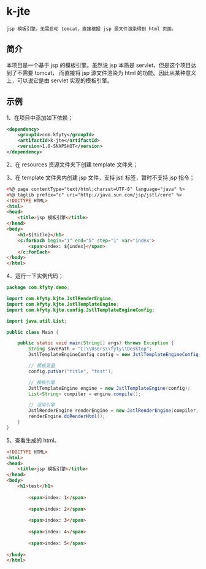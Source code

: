 # k-jte
    jsp 模板引擎。无需启动 tomcat，直接根据 jsp 源文件渲染得到 html 页面。

## 简介
本项目是一个基于 jsp 的模板引擎。虽然说 jsp 本质是 servlet，但是这个项目达到了不需要 tomcat，
而直接将 jsp 源文件渲染为 html 的功能。因此从某种意义上，可以说它是由 servlet 实现的模板引擎。

## 示例

1、在项目中添加如下依赖；
```xml
<dependency>
    <groupId>com.kfyty</groupId>
    <artifactId>k-jte</artifactId>
    <version>1.0-SNAPSHOT</version>
</dependency>
```

2、在 resources 资源文件夹下创建 template 文件夹；

3、在 template 文件夹内创建 jsp 文件，支持 jstl 标签，暂时不支持 jsp 指令；
```html
<%@ page contentType="text/html;charset=UTF-8" language="java" %>
<%@ taglib prefix="c" uri="http://java.sun.com/jsp/jstl/core" %>
<!DOCTYPE HTML>
<html>
<head>
    <title>jsp 模板引擎</title>
</head>
<body>
    <h1>${title}</h1>
    <c:forEach begin="1" end="5" step="1" var="index">
        <span>index: ${index}</span>
    </c:forEach>
</body>
</html>
```

4、运行一下实例代码；
```java
package com.kfyty.demo;

import com.kfyty.kjte.JstlRenderEngine;
import com.kfyty.kjte.JstlTemplateEngine;
import com.kfyty.kjte.config.JstlTemplateEngineConfig;

import java.util.List;

public class Main {

    public static void main(String[] args) throws Exception {
        String savePath = "C:\\Users\\fyty\\Desktop";
        JstlTemplateEngineConfig config = new JstlTemplateEngineConfig(savePath, "/template");

        // 模板变量
        config.putVar("title", "test");

        // 模板引擎
        JstlTemplateEngine engine = new JstlTemplateEngine(config);
        List<String> compiler = engine.compile();

        // 渲染引擎
        JstlRenderEngine renderEngine = new JstlRenderEngine(compiler, config);
        renderEngine.doRenderHtml();
    }
}
```

5、查看生成的 html。
```html
<!DOCTYPE HTML>
<html>
<head>
    <title>jsp 模板引擎</title>
</head>
<body>
    <h1>test</h1>
    
        <span>index: 1</span>
    
        <span>index: 2</span>
    
        <span>index: 3</span>
    
        <span>index: 4</span>
    
        <span>index: 5</span>
    
</body>
</html>
```
